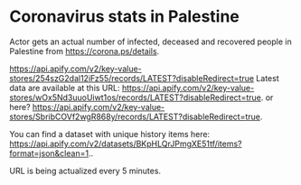 # Coronavirus stats in Palestine

Actor gets an actual number of infected, deceased and recovered people in Palestine from https://corona.ps/details.

https://api.apify.com/v2/key-value-stores/254szG2dal12iFz55/records/LATEST?disableRedirect=true
Latest data are available at this URL: https://api.apify.com/v2/key-value-stores/wOx5Nd3uuoUiwt1os/records/LATEST?disableRedirect=true.
 or here? https://api.apify.com/v2/key-value-stores/SbribCOVf2wgR868y/records/LATEST?disableRedirect=true.

You can find a dataset with unique history items here: https://api.apify.com/v2/datasets/BKpHLQrJPmgXE51tf/items?format=json&clean=1..

URL is being actualized every 5 minutes.